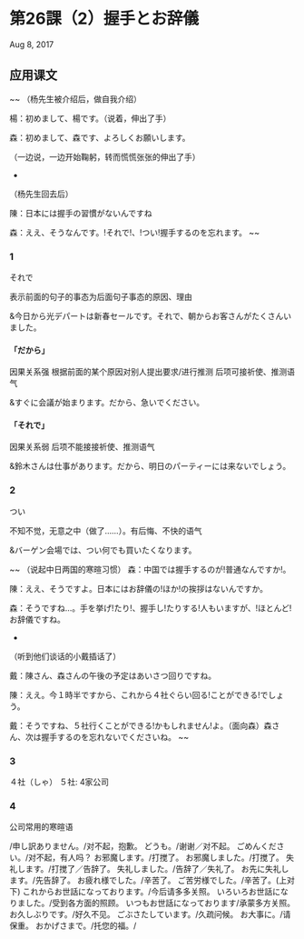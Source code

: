 # 第26課（2）握手とお辞儀

Aug 8, 2017

## 应用课文
~~
（杨先生被介绍后，做自我介绍）

楊：初めまして、楊です。（说着，伸出了手）

森：初めまして、森です、よろしくお願いします。

（一边说，一边开始鞠躬，转而慌慌张张的伸出了手）

-

（杨先生回去后）

陳：日本には握手の習慣がないんですね

森：ええ、そうなんです。!それで!、!つい!握手するのを忘れます。
~~

### 1
それで

表示前面的句子的事态为后面句子事态的原因、理由

&今日から光デパートは新春セールです。それで、朝からお客さんがたくさんいました。

#### 「だから」
因果关系强
根据前面的某个原因对别人提出要求/进行推测
后项可接祈使、推测语气

&すぐに会議が始まります。だから、急いでください。

#### 「それで」
因果关系弱
后项不能接接祈使、推测语气

&鈴木さんは仕事があります。だから、明日のパーティーには来ないでしょう。

### 2
つい

不知不觉，无意之中（做了……）。有后悔、不快的语气

&バーゲン会場では、つい何でも買いたくなります。

~~
（说起中日两国的寒暄习惯）
森：中国では握手するのが!普通なんですか!。

陳：ええ、そうですよ。日本にはお辞儀の!ほか!の挨拶はないんですか。

森：そうですね...。手を挙げ!たり!、握手し!たりする!人もいますが、!ほとんど!お辞儀ですね。

-

（听到他们谈话的小戴插话了）

戴：陳さん、森さんの午後の予定はあいさつ回りですね。

陳：ええ。今１時半ですから、これから４社ぐらい回る!ことができる!でしょう。

戴：そうですね、５社行くことができる!かもしれません!よ。（面向森）森さん、次は握手するのを忘れないでくださいね。
~~

### 3
４社（しゃ） ５社: 4家公司

### 4
公司常用的寒暄语

/申し訳ありません。/对不起，抱歉。
どうも。/谢谢／对不起。
ごめんください。/对不起，有人吗？
お邪魔します。/打搅了。
お邪魔しました。/打搅了。
失礼します。/打搅了／告辞了。
失礼しました。/告辞了／失礼了。
お先に失礼します。/先告辞了。
お疲れ様でした。/辛苦了。
ご苦労様でした。/辛苦了。(上对下)
これからお世話になっております。/今后请多多关照。
いろいろお世話になりました。/受到各方面的照顾。
いつもお世話になっております/承蒙多方关照。
お久しぶりです。/好久不见。
ごぶさたしています。/久疏问候。
お大事に。/请保重。
おかげさまで。/托您的福。/

